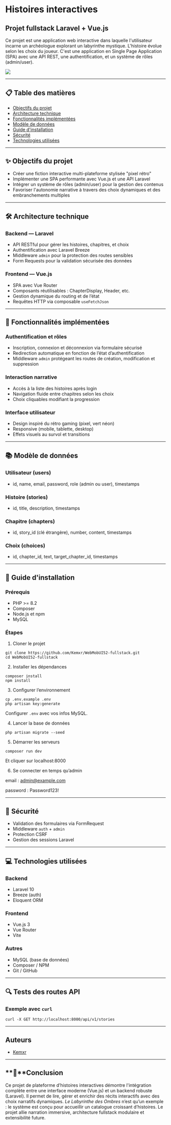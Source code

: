 # Histoires interactives

## Projet fullstack Laravel + Vue.js

Ce projet est une application web interactive dans laquelle l'utilisateur incarne un archéologue explorant un labyrinthe mystique. L'histoire évolue selon les choix du joueur. C'est une application en Single Page Application (SPA) avec une API REST, une authentification, et un système de rôles (admin/user).

<img src="/public/mazeIcon.svg">

---

## 📋 Table des matières

- [Objectifs du projet](#-objectifs-du-projet)
- [Architecture technique](#-architecture-technique)
- [Fonctionnalités implémentées](#-fonctionnalités-implémentées)
- [Modèle de données](#-modèles-de-données)
- [Guide d'installation](#-guide-dinstallation)
- [Sécurité](#-sécurité)
- [Technologies utilisées](#-technologies-utilisées)

---

## ✨ Objectifs du projet

- Créer une fiction interactive multi-plateforme stylisée "pixel rétro"
- Implémenter une SPA performante avec Vue.js et une API Laravel
- Intégrer un système de rôles (admin/user) pour la gestion des contenus
- Favoriser l'autonomie narrative à travers des choix dynamiques et des embranchements multiples

---

## 🛠️ Architecture technique

### Backend — Laravel

- API RESTful pour gérer les histoires, chapitres, et choix
- Authentification avec Laravel Breeze
- Middleware `admin` pour la protection des routes sensibles
- Form Requests pour la validation sécurisée des données

### Frontend — Vue.js

- SPA avec Vue Router
- Composants réutilisables : ChapterDisplay, Header, etc.
- Gestion dynamique du routing et de l’état
- Requêtes HTTP via composable `useFetchJson`

---

## 🌟 Fonctionnalités implémentées

### Authentification et rôles

- Inscription, connexion et déconnexion via formulaire sécurisé
- Redirection automatique en fonction de l’état d’authentification
- Middleware `admin` protégeant les routes de création, modification et suppression

### Interaction narrative

- Accès à la liste des histoires après login
- Navigation fluide entre chapitres selon les choix
- Choix cliquables modifiant la progression

### Interface utilisateur

- Design inspiré du rétro gaming (pixel, vert néon)
- Responsive (mobile, tablette, desktop)
- Effets visuels au survol et transitions

---

## 📚 Modèle de données

### Utilisateur (users)

- id, name, email, password, role (admin ou user), timestamps

### Histoire (stories)

- id, title, description, timestamps

### Chapitre (chapters)

- id, story_id (clé étrangère), number, content, timestamps

### Choix (choices)

- id, chapter_id, text, target_chapter_id, timestamps

---

## 🚀 Guide d'installation

### Prérequis

- PHP >= 8.2
- Composer
- Node.js et npm
- MySQL

### Étapes

1. Cloner le projet

```
git clone https://github.com/Kemxr/WebMobUI52-fullstack.git
cd WebMobUI52-fullstack
```

2. Installer les dépendances

```
composer install
npm install
```

3. Configurer l’environnement

```
cp .env.example .env
php artisan key:generate
```

Configurer `.env` avec vos infos MySQL.

4. Lancer la base de données

```
php artisan migrate --seed
```

5. Démarrer les serveurs

```
composer run dev
```
Et cliquer sur localhost:8000

6. Se connecter en temps qu’admin

email : admin@example.com

password : Password123!

---

## 🔐 Sécurité

- Validation des formulaires via FormRequest
- Middleware `auth` + `admin`
- Protection CSRF
- Gestion des sessions Laravel

---

## 💻 Technologies utilisées

### Backend

- Laravel 10
- Breeze (auth)
- Eloquent ORM

### Frontend

- Vue.js 3
- Vue Router
- Vite

### Autres

- MySQL (base de données)
- Composer / NPM
- Git / GitHub

---

## 🔍 Tests des routes API

### Exemple avec `curl`

```
curl -X GET http://localhost:8000/api/v1/stories
```

---

## Auteurs

- [Kemxr](https://github.com/Kemxr)

---

## **🧩**Conclusion

Ce projet de plateforme d’histoires interactives démontre l'intégration complète entre une interface moderne (Vue.js) et un backend robuste (Laravel). Il permet de lire, gérer et enrichir des récits interactifs avec des choix narratifs dynamiques. *Le Labyrinthe des Ombres* n’est qu’un exemple : le système est conçu pour accueillir un catalogue croissant d’histoires. Le projet allie narration immersive, architecture fullstack modulaire et extensibilité future.
